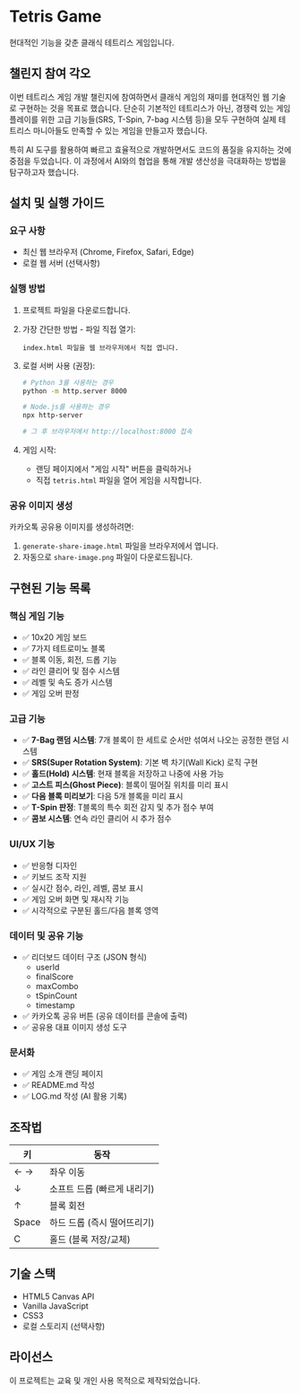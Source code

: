 # Tetris Game

현대적인 기능을 갖춘 클래식 테트리스 게임입니다.

## 챌린지 참여 각오

이번 테트리스 게임 개발 챌린지에 참여하면서 클래식 게임의 재미를 현대적인 웹 기술로 구현하는 것을 목표로 했습니다. 단순히 기본적인 테트리스가 아닌, 경쟁력 있는 게임 플레이를 위한 고급 기능들(SRS, T-Spin, 7-bag 시스템 등)을 모두 구현하여 실제 테트리스 마니아들도 만족할 수 있는 게임을 만들고자 했습니다.

특히 AI 도구를 활용하여 빠르고 효율적으로 개발하면서도 코드의 품질을 유지하는 것에 중점을 두었습니다. 이 과정에서 AI와의 협업을 통해 개발 생산성을 극대화하는 방법을 탐구하고자 했습니다.

## 설치 및 실행 가이드

### 요구 사항
- 최신 웹 브라우저 (Chrome, Firefox, Safari, Edge)
- 로컬 웹 서버 (선택사항)

### 실행 방법

1. 프로젝트 파일을 다운로드합니다.

2. 가장 간단한 방법 - 파일 직접 열기:
   ```
   index.html 파일을 웹 브라우저에서 직접 엽니다.
   ```

3. 로컬 서버 사용 (권장):
   ```bash
   # Python 3를 사용하는 경우
   python -m http.server 8000
   
   # Node.js를 사용하는 경우
   npx http-server
   
   # 그 후 브라우저에서 http://localhost:8000 접속
   ```

4. 게임 시작:
   - 랜딩 페이지에서 "게임 시작" 버튼을 클릭하거나
   - 직접 `tetris.html` 파일을 열어 게임을 시작합니다.

### 공유 이미지 생성
카카오톡 공유용 이미지를 생성하려면:
1. `generate-share-image.html` 파일을 브라우저에서 엽니다.
2. 자동으로 `share-image.png` 파일이 다운로드됩니다.

## 구현된 기능 목록

### 핵심 게임 기능
- ✅ 10x20 게임 보드
- ✅ 7가지 테트로미노 블록
- ✅ 블록 이동, 회전, 드롭 기능
- ✅ 라인 클리어 및 점수 시스템
- ✅ 레벨 및 속도 증가 시스템
- ✅ 게임 오버 판정

### 고급 기능
- ✅ **7-Bag 랜덤 시스템**: 7개 블록이 한 세트로 순서만 섞여서 나오는 공정한 랜덤 시스템
- ✅ **SRS(Super Rotation System)**: 기본 벽 차기(Wall Kick) 로직 구현
- ✅ **홀드(Hold) 시스템**: 현재 블록을 저장하고 나중에 사용 가능
- ✅ **고스트 피스(Ghost Piece)**: 블록이 떨어질 위치를 미리 표시
- ✅ **다음 블록 미리보기**: 다음 5개 블록을 미리 표시
- ✅ **T-Spin 판정**: T블록의 특수 회전 감지 및 추가 점수 부여
- ✅ **콤보 시스템**: 연속 라인 클리어 시 추가 점수

### UI/UX 기능
- ✅ 반응형 디자인
- ✅ 키보드 조작 지원
- ✅ 실시간 점수, 라인, 레벨, 콤보 표시
- ✅ 게임 오버 화면 및 재시작 기능
- ✅ 시각적으로 구분된 홀드/다음 블록 영역

### 데이터 및 공유 기능
- ✅ 리더보드 데이터 구조 (JSON 형식)
  - userId
  - finalScore
  - maxCombo
  - tSpinCount
  - timestamp
- ✅ 카카오톡 공유 버튼 (공유 데이터를 콘솔에 출력)
- ✅ 공유용 대표 이미지 생성 도구

### 문서화
- ✅ 게임 소개 랜딩 페이지
- ✅ README.md 작성
- ✅ LOG.md 작성 (AI 활용 기록)

## 조작법

| 키 | 동작 |
|---|---|
| ← → | 좌우 이동 |
| ↓ | 소프트 드롭 (빠르게 내리기) |
| ↑ | 블록 회전 |
| Space | 하드 드롭 (즉시 떨어뜨리기) |
| C | 홀드 (블록 저장/교체) |

## 기술 스택
- HTML5 Canvas API
- Vanilla JavaScript
- CSS3
- 로컬 스토리지 (선택사항)

## 라이선스
이 프로젝트는 교육 및 개인 사용 목적으로 제작되었습니다.